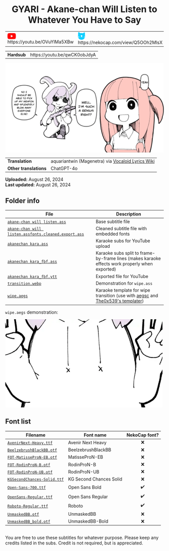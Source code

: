 
<h1 align='center'>GYARI - Akane-chan Will Listen to Whatever You Have to Say</h1>

<table align='center'>
    <tr>
        <td> <img src='../.img/youtube.svg' alt='YouTube' width=27 align='center'> &nbsp https://youtu.be/OVuYIMa5XBw </td>
        <td> <img src='../.img/nekocap.svg' alt='NekoCap' width=23 align='center'> &nbsp https://nekocap.com/view/Q5OOh2MlsX </td>
    </tr>
</table>
<table align='center'>
    <tr>
        <td><b>Hardsub</b></td>
        <td>https://youtu.be/qwCK0obJdyA</td>
    </tr>
</table>

[![](./preview.webp)](https://www.youtube.com/watch?v=OVuYIMa5XBw&nekocap=Q5OOh2MlsX)

<table align='center'>
    <tr>
        <!-- Translation -->
        <td><b>Translation</b></td>
        <!--  aquariantwin (Magenetra) via [Vocaloid Lyrics Wiki](https://www.youtube.com/watch?v=OVuYIMa5XBw&nekocap=Q5OOh2MlsX) -->
        <td>aquariantwin (Magenetra) via <a href="https://www.youtube.com/watch?v=OVuYIMa5XBw&amp;nekocap=Q5OOh2MlsX">Vocaloid Lyrics Wiki</a></td>
    </tr>
    <tr>
        <!-- Other translations -->
        <td><b>Other translations</b></td>
        <!--  ChatGPT-4o -->
        <td>ChatGPT-4o</td>
    </tr>
</table>

**Uploaded:** August 26, 2024  
**Last updated:** August 26, 2024

<!-- Description goes here -->

## Folder info

| File | Description |
| ---- | ----------- |
[`akane-chan will listen.ass`](akane-chan%20will%20listen.ass) | Base subtitle file |
[`akane-chan will listen.assfonts.cleaned.export.ass`](akane-chan%20will%20listen.assfonts.cleaned.export.ass) | Cleaned subtitle file with embedded fonts |
[`akanechan kara.ass`](akanechan%20kara.ass) | Karaoke subs for YouTube upload |
[`akanechan kara_fbf.ass`](akanechan%20kara_fbf.ass) | Karaoke subs split to frame-by-frame lines (makes karaoke effects work properly when exported) |
[`akanechan kara_fbf.ytt`](akanechan%20kara_fbf.ytt) | Exported file for YouTube |
[`transition.webp`](transition.webp) | Demonstration for `wipe.ass` |
[`wipe.aegs`](wipe.aegs) | Karaoke template for wipe transition (use with [aegsc](https://github.com/butterfansubs/aegsc) and [The0x539's templater](https://github.com/The0x539/Aegisub-Scripts/blob/trunk/src/0x.KaraTemplater.moon)) |

`wipe.aegs` demonstration:  

<img src='./transition.webp' width=500>

## Font list

| Filename | Font name | NekoCap font? |
| ---- | ---- | :--: |
 [`AvenirNext-Heavy.ttf`](./fonts/AvenirNext-Heavy.ttf) | Avenir Next Heavy | ❌ |
 [`BeelzebrushBlackBB.otf`](./fonts/BeelzebrushBlackBB.otf) | BeelzebrushBlackBB | ❌ |
 [`FOT-MatisseProN-EB.otf`](./fonts/FOT-MatisseProN-EB.otf) | MatisseProN-EB | ❌ |
 [`FOT-RodinProN-B.otf`](./fonts/FOT-RodinProN-B.otf) | RodinProN-B | ❌ |
 [`FOT-RodinProN-UB.otf`](./fonts/FOT-RodinProN-UB.otf) | RodinProN-UB | ❌ |
 [`KGSecondChances-Solid.ttf`](./fonts/KGSecondChances-Solid.ttf) | KG Second Chances Solid | ❌ |
 [`Open-Sans-700.ttf`](https://github.com/abrokecube/subtitles-fonts/tree/main/NekoCap%20fonts/Open-Sans-700.ttf) | Open Sans Bold | ✔️ |
 [`OpenSans-Regular.ttf`](https://github.com/abrokecube/subtitles-fonts/tree/main/NekoCap%20fonts/OpenSans-Regular.ttf) | Open Sans Regular | ✔️ |
 [`Roboto-Regular.ttf`](https://github.com/abrokecube/subtitles-fonts/tree/main/NekoCap%20fonts/Roboto-Regular.ttf) | Roboto | ✔️ |
 [`UnmaskedBB.otf`](./fonts/UnmaskedBB.otf) | UnmaskedBB | ❌ |
 [`UnmaskedBB_bold.otf`](./fonts/UnmaskedBB_bold.otf) | UnmaskedBB-Bold | ❌ |

<!-- Permissions -->
## 
You are free to use these subtitles for whatever purpose. Please keep any credits listed in the subs. Credit is not required, but is appreciated.
